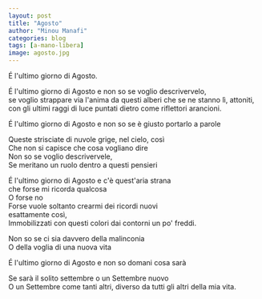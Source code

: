 ```yaml
---
layout: post
title: "Agosto"
author: "Minou Manafi"
categories: blog
tags: [a-mano-libera]
image: agosto.jpg
---
```


É l'ultimo giorno di Agosto.

É l'ultimo giorno di Agosto e non so se voglio descrivervelo,  
se voglio strappare via l'anima da questi alberi che se ne stanno lì, attoniti,  
con gli ultimi raggi di luce puntati dietro come riflettori arancioni.

É l'ultimo giorno di Agosto e non so se è giusto portarlo a parole  

Queste strisciate di nuvole grige, nel cielo, così   
Che non si capisce che cosa vogliano dire  
Non so se voglio descrivervele,  
Se meritano un ruolo dentro a questi pensieri

É l'ultimo giorno di Agosto e c'è quest'aria strana   
che forse mi ricorda qualcosa  
O forse no   
Forse vuole soltanto crearmi dei ricordi nuovi   
esattamente così,  
Immobilizzati con questi colori dai contorni un po' freddi.

Non so se ci sia davvero della malinconia  
O della voglia di una nuova vita   

É l'ultimo giorno di Agosto e non so domani cosa sarà  

Se sarà il solito settembre o un Settembre nuovo   
O un Settembre come tanti altri, diverso da tutti gli altri della mia vita. 